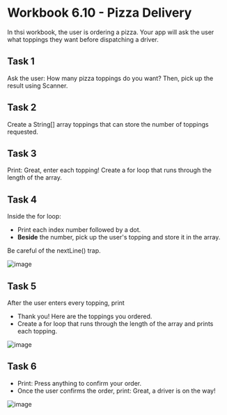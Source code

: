 # Workbook 6.10 - Pizza Delivery
In thsi workbook, the user is ordering a pizza. Your app will ask the user what toppings they want before dispatching a driver.

## Task 1
Ask the user: How many pizza toppings do you want? Then, pick up the result using Scanner.

## Task 2
Create a String[] array toppings that can store the number of toppings requested.

## Task 3
Print: Great, enter each topping! Create a for loop that runs through the length of the array.

## Task 4
Inside the for loop:
- Print each index number followed by a dot.
- <b>Beside</b> the number, pick up the user's topping and store it in the array.

Be careful of the nextLine() trap.

![image](https://user-images.githubusercontent.com/93065901/194903390-4c925212-d058-4785-9639-89c9be642022.png)

## Task 5
After the user enters every topping, print
- Thank you! Here are the toppings you ordered.
- Create a for loop that runs through the length of the array and prints each topping.

![image](https://user-images.githubusercontent.com/93065901/194903476-fda98cc6-5c96-4772-9f43-331818f34549.png)

## Task 6
- Print: Press anything to confirm your order.
- Once the user confirms the order, print: Great, a driver is on the way!

![image](https://firebasestorage.googleapis.com/v0/b/learnthepart-75aed.appspot.com/o/images%2F8903d03b-8f20-44b7-ad36-c66f5aba87b6?alt=media&token=4f36dae3-38f0-4cf7-86c9-9560c0e51b54)
